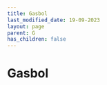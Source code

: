 ```yaml
---
title: Gasbol
last_modified_date: 19-09-2023
layout: page
parent: G
has_children: false
---
```


Gasbol
======

